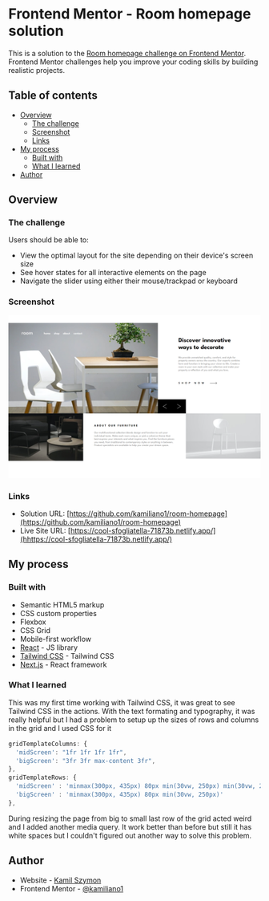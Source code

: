 # Frontend Mentor - Room homepage solution

This is a solution to the [Room homepage challenge on Frontend Mentor](https://www.frontendmentor.io/challenges/room-homepage-BtdBY_ENq). Frontend Mentor challenges help you improve your coding skills by building realistic projects. 

## Table of contents

- [Overview](#overview)
  - [The challenge](#the-challenge)
  - [Screenshot](#screenshot)
  - [Links](#links)
- [My process](#my-process)
  - [Built with](#built-with)
  - [What I learned](#what-i-learned)
- [Author](#author)

## Overview

### The challenge

Users should be able to:

- View the optimal layout for the site depending on their device's screen size
- See hover states for all interactive elements on the page
- Navigate the slider using either their mouse/trackpad or keyboard

### Screenshot

![](./screenshot.jpg)

### Links

- Solution URL: [https://github.com/kamiliano1/room-homepage](https://github.com/kamiliano1/room-homepage)
- Live Site URL: [https://cool-sfogliatella-71873b.netlify.app/](hhttps://cool-sfogliatella-71873b.netlify.app/)

## My process

### Built with

- Semantic HTML5 markup
- CSS custom properties
- Flexbox
- CSS Grid
- Mobile-first workflow
- [React](https://reactjs.org/) - JS library
- [Tailwind CSS](https://tailwindcss.com/) - Tailwind CSS
- [Next.js](https://nextjs.org/) - React framework

### What I learned

This was my first time working with Tailwind CSS, it was great to see Tailwind CSS in the actions. With the text formating and typography, it was really helpful but I had a problem to setup up the sizes of rows and columns in the grid and I used CSS for it
```js
gridTemplateColumns: {
  'midScreen': "1fr 1fr 1fr 1fr",
  'bigScreen': "3fr 3fr max-content 3fr",
},
gridTemplateRows: {
  'midScreen' : 'minmax(300px, 435px) 80px min(30vw, 250px) min(30vw, 250px)',
  'bigScreen' : 'minmax(300px, 435px) 80px min(30vw, 250px)'
},
```

During resizing the page from big to small last row of the grid acted weird and I added another media query. It work better than before but still it has white spaces but I couldn't figured out another way to solve this problem.

## Author

- Website - [Kamil Szymon](https://github.com/kamiliano1)
- Frontend Mentor - [@kamiliano1](https://www.frontendmentor.io/profile/kamiliano1)

